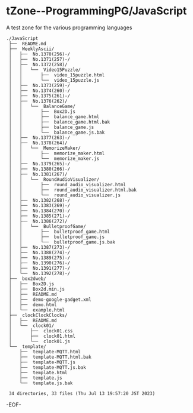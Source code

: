 # tZone--ProgrammingPG/JavaScript

A test zone for the various programming languages

    ./JavaScript
     ├──  README.md
     ├──  WeeklyAscii/
     │   ├──  No.1370(256)-/
     │   ├──  No.1371(257)-/
     │   ├──  No.1372(258)/
     │   │   └──  Video15Puzzle/
     │   │       ├──  video_15puzzle.html
     │   │       └──  video_15puzzle.js
     │   ├──  No.1373(259)-/
     │   ├──  No.1374(260)-/
     │   ├──  No.1375(261)-/
     │   ├──  No.1376(262)/
     │   │   └──  BalanceGame/
     │   │       ├──  Box2D.js
     │   │       ├──  balance_game.html
     │   │       ├──  balance_game.html.bak
     │   │       ├──  balance_game.js
     │   │       └──  balance_game.js.bak
     │   ├──  No.1377(263)-/
     │   ├──  No.1378(264)/
     │   │   └──  MemorizeMaker/
     │   │       ├──  memorize_maker.html
     │   │       └──  memorize_maker.js
     │   ├──  No.1379(265)-/
     │   ├──  No.1380(266)-/
     │   ├──  No.1381(267)/
     │   │   └──  RoundAudioVisualizer/
     │   │       ├──  round_audio_visualizer.html
     │   │       ├──  round_audio_visualizer.html.bak
     │   │       └──  round_audio_visualizer.js
     │   ├──  No.1382(268)-/
     │   ├──  No.1383(269)-/
     │   ├──  No.1384(270)-/
     │   ├──  No.1385(271)-/
     │   ├──  No.1386(272)/
     │   │   └──  BulletproofGame/
     │   │       ├──  bulletproof_game.html
     │   │       ├──  bulletproof_game.js
     │   │       └──  bulletproof_game.js.bak
     │   ├──  No.1387(273)-/
     │   ├──  No.1388(274)-/
     │   ├──  No.1389(275)-/
     │   ├──  No.1390(276)-/
     │   ├──  No.1391(277)-/
     │   └──  No.1392(278)-/
     ├──  box2dweb/
     │   ├──  Box2D.js
     │   ├──  Box2d.min.js
     │   ├──  README.md
     │   ├──  demo-google-gadget.xml
     │   ├──  demo.html
     │   └──  example.html
     ├──  clockClockClocks/
     │   ├──  README.md
     │   └──  clock01/
     │       ├──  clock01.css
     │       ├──  clock01.html
     │       └──  clock01.js
     └──  template/
         ├──  template-MQTT.html
         ├──  template-MQTT.html.bak
         ├──  template-MQTT.js
         ├──  template-MQTT.js.bak
         ├──  template.html
         ├──  template.js
         └──  template.js.bak
     
     34 directories, 33 files (Thu Jul 13 19:57:20 JST 2023)

-EOF-
